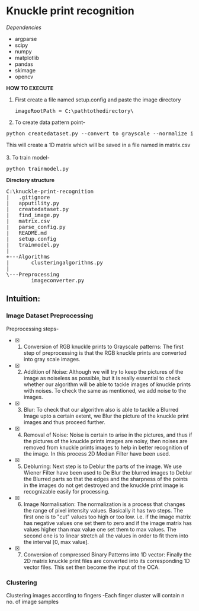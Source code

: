 # Knuckle print recognition

*Dependencies*
* argparse
* scipy
* numpy
* matplotlib
* pandas
* skimage
* opencv

**HOW TO EXECUTE**
1. First create a file named setup.config and paste the image directory
    <pre>imageRootPath = C:\pathtothedirectory\</pre>
		
2. To create data pattern point-
<pre>python createdataset.py --convert_to_grayscale --normalize_images --de_noise --create_vector --createcsvfile</pre>
 This will create a 1D matrix which will be saved in a file named in matrix.csv
 <br><br>
3. To train model-
<pre>python trainmodel.py</pre>

**Directory structure**
<pre>
C:\knuckle-print-recognition
|   .gitignore
|   apputility.py
|   createdataset.py
|   find_image.py
|   matrix.csv
|   parse_config.py
|   README.md
|   setup.config
|   trainmodel.py
|
+---Algorithms
|       clusteringalgorithms.py
|
\---Preprocessing
        imageconverter.py
</pre>

## Intuition:

### Image Dataset Preprocessing
Preprocessing steps-
- [x] 1. Conversion of RGB knuckle prints to Grayscale patterns: The first step of preprocessing is that the RGB knuckle prints are converted into gray scale images.
- [x] 2. Addition of Noise: Although we will try to keep the pictures of the image as noiseless as possible, but it is really essential to check whether our algorithm will be able to tackle images of knuckle prints with noises. To check the same as mentioned, we add noise to the images.
- [x] 3. Blur: To check that our algorithm also is able to tackle a Blurred Image upto a certain extent, we Blur the picture of the  knuckle print images and thus proceed further.
- [x] 4. Removal of Noise: Noise is certain to arise in the pictures, and thus if the pictures of the  knuckle prints images are noisy, then noises are removed from  knuckle prints images to help in better recognition of the image. In this process 2D Median Filter have been used.
- [x] 5. Deblurring: Next step is to Deblur the parts of the image. We use Wiener Filter have been used to De Blur the blurred images to Deblur the Blurred parts so that the edges and the sharpness of the points in the images do not get destroyed and the knuckle print image is recognizable easily for processing.
- [x] 6. Image Normalisation: The normalization is a process that changes the range of pixel intensity values. Basically it has two steps. The first one is to "cut" values too high or too low. i.e. if the image matrix has negative values one set them to zero and if the image matrix has values higher than max value one set them to max values. The second one is to linear stretch all the values in order to fit them into the interval [0, max value].
- [x] 7. Conversion of compressed Binary Patterns into 1D vector: Finally the 2D matrix knuckle print files are converted into its corresponding 1D vector files.
This set then become the input of the OCA.

### Clustering
Clustering images according to fingers
-Each finger cluster will contain n no. of image samples
